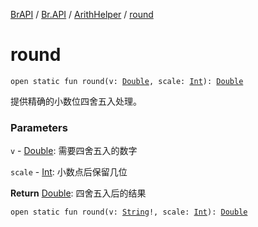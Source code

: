 [BrAPI](../../index.md) / [Br.API](../index.md) / [ArithHelper](index.md) / [round](./round.md)

# round

`open static fun round(v: `[`Double`](https://kotlinlang.org/api/latest/jvm/stdlib/kotlin/-double/index.html)`, scale: `[`Int`](https://kotlinlang.org/api/latest/jvm/stdlib/kotlin/-int/index.html)`): `[`Double`](https://kotlinlang.org/api/latest/jvm/stdlib/kotlin/-double/index.html)

提供精确的小数位四舍五入处理。

### Parameters

`v` - [Double](https://kotlinlang.org/api/latest/jvm/stdlib/kotlin/-double/index.html): 需要四舍五入的数字

`scale` - [Int](https://kotlinlang.org/api/latest/jvm/stdlib/kotlin/-int/index.html): 小数点后保留几位

**Return**
[Double](https://kotlinlang.org/api/latest/jvm/stdlib/kotlin/-double/index.html): 四舍五入后的结果

`open static fun round(v: `[`String`](https://kotlinlang.org/api/latest/jvm/stdlib/kotlin/-string/index.html)`!, scale: `[`Int`](https://kotlinlang.org/api/latest/jvm/stdlib/kotlin/-int/index.html)`): `[`Double`](https://kotlinlang.org/api/latest/jvm/stdlib/kotlin/-double/index.html)